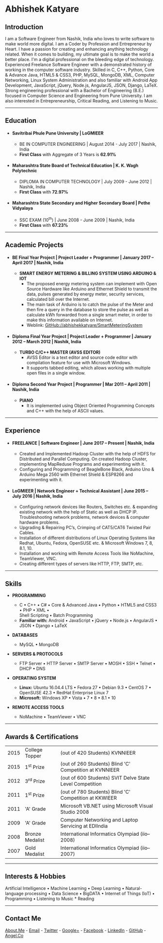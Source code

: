 # Abhishek Katyare

## __Introduction__
I am a Software Engineer from Nashik, India who loves to write software to make world more digital. I am a Coder by Profession and Entrepreneur by Heart. I have a passion for creating and enhancing anything technology related. When it comes to building, my ultimate goal is to make the world a better place. I'm a digital professional on the bleeding edge of technology. Experienced Freelance Software Engineer with a demonstrated history of working in the computer software industry. Skilled in C, C++, Python, Core & Advance Java, HTML5 & CSS3, PHP, MySQL, MongoDB, XML, Computer Networking, Linux System Administration and also familiar with Android App Development, JavaScript, jQuery, Node.js, AngularJS, JSON, Django, LaTeX. Strong engineering professional with a Bachelor of Engineering (B.E.) focused in Computer Science and Engineering from Pune University. I am also interested in Entrepreneurship, Critical Reading, and Listening to Music.

----------

## __Education__
+ #### Savitribai Phule Pune University | LoGMIEER
	+ BE IN COMPUTER ENGINEERING | August 2014 - July 2017 | Nashik, India
	+ **First Class** with Aggregate of 3 Years is **62.91%**
+ #### Maharashtra State Board of Technical Education | K. K. Wagh Polytechnic
	+ DIPLOMA IN COMPUTER TECHNOLOGY | July 2009 - June 2012 | Nashik, India	 
	+ **First Class** with **72.97%**
+ #### Maharashtra State Secondary and Higher Secondary Board | Pethe Vidyalaya
	+ SSC EXAM (10<sup>th</sup>) | June 2008 - June 2009 | Nashik, India	
	+ **First Class** with **67.23%**

----------

## __Academic Projects__
+ #### BE Final Year Project | **Project Leader + Programmer** | January 2017 – April 2017 | Nashik, India	
	+ **SMART ENERGY METERING & BILLING SYSTEM USING ARDUINO & IOT**
		+ The proposed energy metering system can implement with Open Source Hardware like Arduino and Ethernet Shield to transmit the data, pulses generated by energy meter, security services, calculated bill over the Internet.
		+ The main task of Arduino is to catch the pulse of the Meter and then fire a query in the database to store the pulse as well as calculate kWh forwarded from a single smart meter, in order to make this information available on Internet.
		+ Weblink: [GitHub://abhishekkatyare/SmartMeteringSystem](https://github.com/abhishekkatyare/SmartMeteringSystem)

+ #### Diploma Final Year Project | **Project Leader + Programmer** | January 2012 – March 2012 | Nashik, India
	+ **TURBO C/C++ MASTER (AVSS EDITOR)**
		+ AVSS Editor is a text editor and source code editor with compilation feature for use with Microsoft Windows.
		+ It supports tabbed editing, which allows working with multiple open files in a single window.

+ #### Diploma Second Year Project | **Programmer** | Mar 2011 – April 2011 | Nashik, India 
	+ **PIANO**
		+ It is implemented using Object Oriented Programming Concepts and C++ with the help of ASCII values.

----------

## __Experience__
+ #### FREELANCE | **Software Engineer** | June 2017 – Present | Nashik, India
	+ Created and Implemented Hadoop Cluster with the help of HDFS for Distributed and Parallel Computing. On created Hadoop Cluster, implementing MapReduse Programs and experimenting with it.
	+ Configuring and Programming of BeagleBone Black, Arduino Uno & Arduino Mega 2560 with Ethernet Shield & ESP8266 and experimenting with it.
	
+ #### LoGMIEER | **Network Engineer + Technical Assistant** | June 2015 – July 2016 | Nashik, India
	+ Configuring network devices like Routers, Switches etc. & expanding existing network with the help of Static as well as DHCP IP. Troubleshooting network problems, network devices & computer hardware problems.
	+ Upgrading & Repairing PC’s, Crimping of CAT5/CAT6 Twisted Pair Cables.
	+ Installation of different distributions of Linux Operating Systems like Redhat, Ubuntu, Fedora, OpenSUSE etc. & Microsoft Windows 7, 8, 8.1, 10.
	+ Installation and working with Remote Access Tools like NoMachine, TeamViewer, VNC.
	+ Creating different types of servers like HTTP, FTP, SMTP, etc.

----------

## __Skills__
+ **PROGRAMMING**
	+ C • C++ • C# • Core & Advanced Java • Python • HTML5 and CSS3 • PHP • XML •  
Shell Scripting • Batch Programming  
	+ **Familiar with:** Android • JavaScript • jQuery • Node.js • AngularJS • JSON • Django • LaTeX  
  
+ **DATABASES**
	+ MySQL • MongoDB  
  
+ **SERVERS & PROTOCOLS**
	+ FTP Server • HTTP Server • SMTP Server • MOSH • SSH • Telnet • DHCP • DNS  
  
+ **OPERATING SYSTEM**
	+ **Linux:** Ubuntu 16.04.4 LTS • Fedora 27 • Debian 9.3 • CentOS 7 • OpenSUSE 42.3 • RedHat Enterprise Linux 7	
	+ **Microsoft:** Windows XP • Vista • 7 • 8 • 8.1 • 10 
  
+ **REMOTE ACCESS TOOLS**
	+ NoMachine • TeamViewer • VNC

----------

## __Awards & Certifications__
<table>
  <tr>
    <td>2015</td>
    <td>College Topper</td>
    <td>(out of 420 Students) KVNNIEER</td>
  </tr>
  <tr>
    <td>2015</td>
    <td>1<sup>st</sup> Prize</td>
    <td>(out of 260 Students) Blind 'C' Competition at KVNNIEER</td>
  </tr>
  <tr>
    <td>2012</td>
    <td>3<sup>rd</sup> Prize</td>
    <td>(out of 600 Students) SVIT Delve State Level Competition</td>
  </tr>
  <tr>
    <td>2011</td>
    <td>1<sup>st</sup> Prize</td>
    <td>(out of 780 Students) Blind 'C' Competition at KKWIEER</td>
  </tr>
  <tr>
    <td>2011</td>
    <td>'A' Grade</td>
    <td>Microsoft VB.NET using Microsoft Visual Studio 2008</td>
  </tr>
  <tr>
    <td>2009</td>
    <td>'A' Grade</td>
    <td>Computer Networking and Laptop Servicing at EDIIndia</td>
  </tr>
  <tr>
    <td>2008</td>
    <td>Bronze Medalist</td>
    <td>International Informatics Olympiad (iio–2008)</td>
  </tr>
  <tr>
    <td>2007</td>
    <td>Gold Medalist</td>
    <td>International Informatics Olympiad (iio–2007)</td>
  </tr>
</table>

----------

## __Interests & Hobbies__
Artificial Intelligence • Machine Learning • Deep Learning • Natural-language processing • Data Science • BigDATA •
Internet of Things (IoT) • Programming • Listening to Music * Reading

----------

## __Contact Me__
[About.Me](https://about.me/abhishekkatyare) -
[Email](mailto:abhishekkatyare@gmail.com) - 
[Twitter](https://twitter.com/AbhishekKatyare) -
[Google+](https://plus.google.com/+AbhishekKatyare) -
[Facebook](https://www.facebook.com/KatyareAbhishek) -
[LinkedIn](http://www.linkedin.com/in/abhishekkatyare) -
[GitHub](https://github.com/abhishekkatyare) -
[Angel.Co](https://angel.co/abhishekkatyare)

